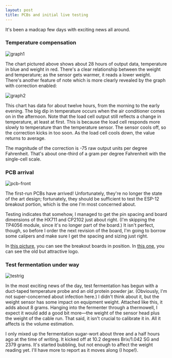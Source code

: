 ```yaml
---
layout: post
title: PCBs and initial live testing
---
```


It's been a madcap few days with exciting news all around.

### Temperature compensation
![graph1](https://i.imgur.com/ZIMb5eO.png)

The chart pictured above shows about 28 hours of output data, temperature in blue and weight in red. There's a clear relationship between the weight and temperature; as the sensor gets warmer, it reads a lower weight. There's another feature of note which is more clearly revealed by the graph with correction enabled:

![graph2](https://i.imgur.com/jsxaQiz.png)

This chart has data for about twelve hours, from the morning to the early evening. The big dip in temperature occurs when the air conditioner comes on in the afternoon. Note that the load cell output still reflects a change in temperature, at least at first. This is because the load cell responds more slowly to temperature than the temperature sensor. The sensor cools off, so the correction kicks in too soon. As the load cell cools down, the value returns to average.

The magnitude of the correction is -75 raw output units per degree Fahrenheit. That's about one-third of a gram per degree Fahrenheit with the single-cell scale.

### PCB arrival
![pcb-front](https://i.imgur.com/VBthqI7.jpg)

The first-run PCBs have arrived! Unfortunately, they're no longer the state of the art design; fortunately, they should be sufficient to test the ESP-12 breakout portion, which is the one I'm most concerned about.

Testing indicates that somehow, I managed to get the pin spacing and board dimensions of the HX711 and CP2102 just about right. (I'm skipping the TP4056 module, since it's no longer part of the board.) It isn't perfect, though, so before I order the next revision of the board, I'm going to borrow some calipers and make sure I get the spacing and sizing just right.

In [this picture](https://i.imgur.com/ei60qSA.jpg), you can see the breakout boards in position. In [this one](https://i.imgur.com/Znatw0S.jpg), you can see the old but attractive logo.

### Test fermentation under way
![testrig](https://i.imgur.com/4O17rTa.jpg)

In the most exciting news of the day, test fermentation has begun with a duct-taped temperature probe and an old protein powder jar. (Obviously, I'm not super-concerned about infection here.) I didn't think about it, but the weight sensor has some impact on equipment weight. Attached like this, it adds about 8 grams. Hanging into the fermenter through a thermowell, I expect it would add a good bit more—the weight of the sensor head plus the weight of the cable run. That said, it isn't crucial to calibrate it in. All it affects is the volume estimation.

I only mixed up the fermentation sugar-wort about three and a half hours ago at the time of writing. It kicked off at 10.2 degrees Brix/1.042 SG and 2379 grams. It's started bubbling, but not enough to affect the weight reading yet. I'll have more to report as it moves along (I hope!).

